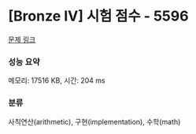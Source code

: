 # [Bronze IV] 시험 점수 - 5596 

[문제 링크](https://www.acmicpc.net/problem/5596) 

### 성능 요약

메모리: 17516 KB, 시간: 204 ms

### 분류

사칙연산(arithmetic), 구현(implementation), 수학(math)

